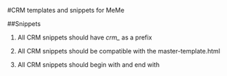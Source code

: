 #CRM templates and snippets for MeMe

##Snippets
1. All CRM snippets should have *crm_* as a prefix

2. All CRM snippets should be compatible with the master-template.html

3. All CRM snippets should begin with *<tr>* and end with *</tr>*
